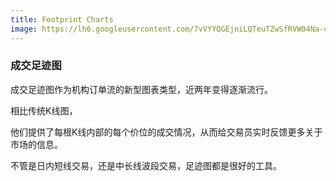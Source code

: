 ```yaml
---
title: Footprint Charts
image: https://lh6.googleusercontent.com/7vVYYQGEjniLQTeuTZwSfRVW04Na-chfMJe-4zy6o6b1Zr28jA1OCoMFJyugmz2dPcVU8AE=w16383
---
```


### 成交足迹图

成交足迹图作为机构订单流的新型图表类型，近两年变得逐渐流行。

相比传统K线图，

他们提供了每根K线内部的每个价位的成交情况，从而给交易员实时反馈更多关于市场的信息。

不管是日内短线交易，还是中长线波段交易，足迹图都是很好的工具。
